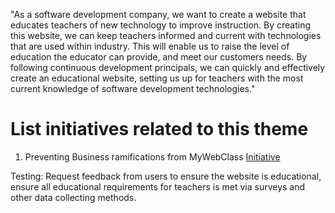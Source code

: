 "As a software development company, we want to create a website that educates teachers of new technology to improve instruction. By creating this website, we can keep teachers informed and current with technologies that are used within industry. This will enable us to raise the level of education the educator can provide, and meet our customers needs. By following continuous development principals, we can quickly and effectively create an educational website, setting us up for teachers with the most current knowledge of software development technologies."



# List initiatives related to this theme
1. Preventing Business ramifications from MyWebClass [Initiative](documentation/templates/theme/initiatives/initiative_template.md)

Testing: Request feedback from users to ensure the website is educational, ensure all educational requirements for teachers is met via surveys and other data collecting methods.
